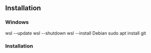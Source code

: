 ## Installation

### Windows

wsl --update
wsl --shutdown
wsl --install Debian
sudo apt install git

### Installation


